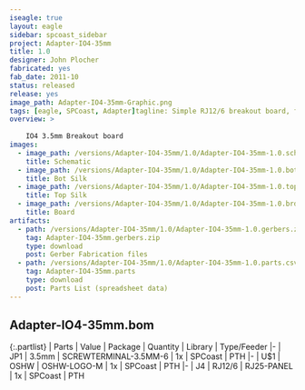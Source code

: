 ```yaml
---
iseagle: true
layout: eagle
sidebar: spcoast_sidebar
project: Adapter-IO4-35mm
title: 1.0
designer: John Plocher
fabricated: yes
fab_date: 2011-10
status: released
release: yes
image_path: Adapter-IO4-35mm-Graphic.png
tags: [eagle, SPCoast, Adapter]tagline: Simple RJ12/6 breakout board, for 3.5mm screw terminals or direct wire soldering
overview: >
    
    IO4 3.5mm Breakout board
images:
  - image_path: /versions/Adapter-IO4-35mm/1.0/Adapter-IO4-35mm-1.0.sch.png
    title: Schematic
  - image_path: /versions/Adapter-IO4-35mm/1.0/Adapter-IO4-35mm-1.0.bot.brd.png
    title: Bot Silk
  - image_path: /versions/Adapter-IO4-35mm/1.0/Adapter-IO4-35mm-1.0.top.brd.png
    title: Top Silk
  - image_path: /versions/Adapter-IO4-35mm/1.0/Adapter-IO4-35mm-1.0.brd.png
    title: Board
artifacts:
  - path: /versions/Adapter-IO4-35mm/1.0/Adapter-IO4-35mm-1.0.gerbers.zip
    tag: Adapter-IO4-35mm.gerbers.zip
    type: download
    post: Gerber Fabrication files
  - path: /versions/Adapter-IO4-35mm/1.0/Adapter-IO4-35mm-1.0.parts.csv
    tag: Adapter-IO4-35mm.parts
    type: download
    post: Parts List (spreadsheet data)
---
```


## Adapter-IO4-35mm.bom

{:.partlist}
| Parts | Value | Package | Quantity | Library | Type/Feeder
|-
| JP1 | 3.5mm | SCREWTERMINAL-3.5MM-6 | 1x | SPCoast | PTH
|-
| U$1 | OSHW | OSHW-LOGO-M | 1x | SPCoast | PTH
|-
| J4 | RJ12/6 | RJ25-PANEL | 1x | SPCoast | PTH
